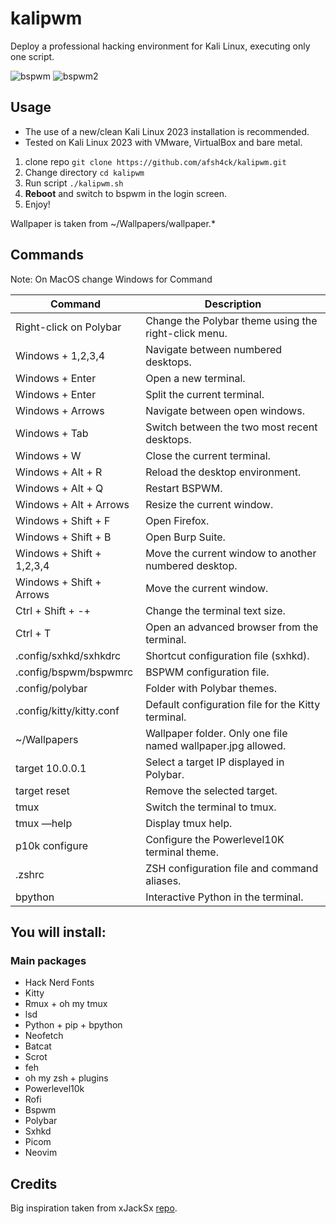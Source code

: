 # kalipwm

Deploy a professional hacking environment for Kali Linux, executing only one script.

![bspwm](https://github.com/afsh4ck/kalipwm/assets/132138425/cac4fb37-fd1b-43d5-a16f-90b867742da2)
![bspwm2](https://github.com/afsh4ck/kalipwm/assets/132138425/7a7890a3-71ef-4664-8435-560053eb87ba)

## Usage

- The use of a new/clean Kali Linux 2023 installation is recommended.
- Tested on Kali Linux 2023 with VMware, VirtualBox and bare metal.

1. clone repo `git clone https://github.com/afsh4ck/kalipwm.git`
2. Change directory `cd kalipwm`
3. Run script `./kalipwm.sh`
4. **Reboot** and switch to bspwm in the login screen.
5. Enjoy!

Wallpaper is taken from ~/Wallpapers/wallpaper.\*

## Commands

Note: On MacOS change Windows for Command

| Command                    | Description                                               |
|---------------------------|-----------------------------------------------------------|
| Right-click on Polybar     | Change the Polybar theme using the right-click menu.       |
| Windows + 1,2,3,4          | Navigate between numbered desktops.                        |
| Windows + Enter            | Open a new terminal.                                       |
| Windows + Enter            | Split the current terminal.                                |
| Windows + Arrows           | Navigate between open windows.                             |
| Windows + Tab              | Switch between the two most recent desktops.              |
| Windows + W                | Close the current terminal.                                |
| Windows + Alt + R          | Reload the desktop environment.                            |
| Windows + Alt + Q          | Restart BSPWM.                                            |
| Windows + Alt + Arrows     | Resize the current window.                                 |
| Windows + Shift + F        | Open Firefox.                                             |
| Windows + Shift + B        | Open Burp Suite.                                          |
| Windows + Shift + 1,2,3,4   | Move the current window to another numbered desktop.      |
| Windows + Shift + Arrows   | Move the current window.                                   |
| Ctrl + Shift + -+          | Change the terminal text size.                             |
| Ctrl + T                   | Open an advanced browser from the terminal.               |
| .config/sxhkd/sxhkdrc      | Shortcut configuration file (sxhkd).                      |
| .config/bspwm/bspwmrc       | BSPWM configuration file.                                 |
| .config/polybar            | Folder with Polybar themes.                                |
| .config/kitty/kitty.conf   | Default configuration file for the Kitty terminal.         |
| ~/Wallpapers               | Wallpaper folder. Only one file named wallpaper.jpg allowed.|
| target 10.0.0.1            | Select a target IP displayed in Polybar.                  |
| target reset               | Remove the selected target.                               |
| tmux                       | Switch the terminal to tmux.                              |
| tmux —help                 | Display tmux help.                                       |
| p10k configure             | Configure the Powerlevel10K terminal theme.               |
| .zshrc                     | ZSH configuration file and command aliases.               |
| bpython                    | Interactive Python in the terminal.                       |


## You will install:

### Main packages

- Hack Nerd Fonts
- Kitty
- Rmux + oh my tmux
- lsd
- Python + pip + bpython
- Neofetch
- Batcat
- Scrot
- feh
- oh my zsh + plugins
- Powerlevel10k
- Rofi
- Bspwm
- Polybar
- Sxhkd
- Picom
- Neovim

## Credits

Big inspiration taken from xJackSx [repo](https://github.com/xJackSx/BSPWMparrot).
